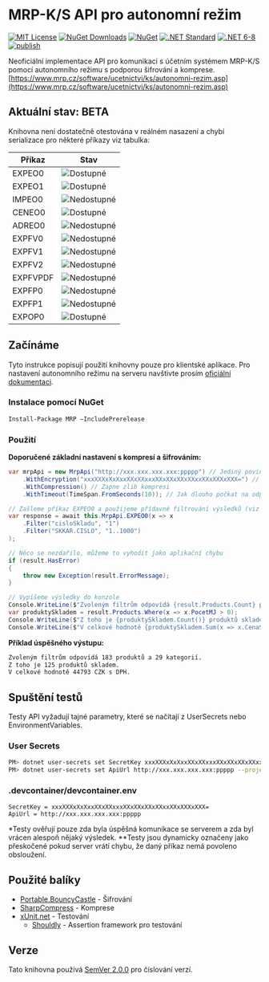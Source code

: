 # MRP-K/S API pro autonomní režim

[![MIT License](https://img.shields.io/github/license/mashape/apistatus.svg)](https://github.com/JadeX/MRP/blob/master/LICENSE.txt)
[![NuGet Downloads](https://img.shields.io/nuget/dt/JadeX.MRP.svg)](https://www.nuget.org/packages/JadeX.MRP/)
[![NuGet](https://img.shields.io/nuget/vpre/JadeX.MRP.svg)](https://www.nuget.org/packages/JadeX.MRP/)
[![.NET Standard](https://img.shields.io/badge/NETStandard-2.0/2.1-blue.svg)](javascript:)
[![.NET 6-8](https://img.shields.io/badge/NET-6.0/7.0/8.0-purple.svg)](javascript:)
[![publish](https://github.com/JadeX/MRP/actions/workflows/build.yml/badge.svg)](https://github.com/JadeX/MRP/actions/workflows/build.yml)

Neoficiální implementace API pro komunikaci s účetním systémem MRP-K/S pomocí autonomního režimu s podporou šifrování a komprese.
[https://www.mrp.cz/software/ucetnictvi/ks/autonomni-rezim.asp](https://www.mrp.cz/software/ucetnictvi/ks/autonomni-rezim.asp)

## Aktuální stav: BETA

Knihovna není dostatečně otestována v reálném nasazení a chybí serializace pro některé příkazy viz tabulka:

| Příkaz | Stav                                                                                    |
| ------ | --------------------------------------------------------------------------------------- |
| EXPEO0 | ![Dostupné](https://img.shields.io/badge/Od-1.0.0--alpha.1-yellow.svg)   |
| EXPEO1 | ![Dostupné](https://img.shields.io/badge/Od-1.0.0--alpha.1-yellow.svg)   |
| IMPEO0 | ![Nedostupné](https://img.shields.io/badge/Dostupnost-Nen%C3%AD-red.svg) |
| CENEO0 | ![Dostupné](https://img.shields.io/badge/Od-1.0.0--alpha.2-yellow.svg)   |
| ADREO0 | ![Nedostupné](https://img.shields.io/badge/Dostupnost-Nen%C3%AD-red.svg) |
| EXPFV0 | ![Nedostupné](https://img.shields.io/badge/Dostupnost-Nen%C3%AD-red.svg) |
| EXPFV1 | ![Nedostupné](https://img.shields.io/badge/Dostupnost-Nen%C3%AD-red.svg) |
| EXPFV2 | ![Nedostupné](https://img.shields.io/badge/Dostupnost-Nen%C3%AD-red.svg) |
| EXPFVPDF | ![Nedostupné](https://img.shields.io/badge/Dostupnost-Nen%C3%AD-red.svg) |
| EXPFP0 | ![Nedostupné](https://img.shields.io/badge/Dostupnost-Nen%C3%AD-red.svg) |
| EXPFP1 | ![Nedostupné](https://img.shields.io/badge/Dostupnost-Nen%C3%AD-red.svg) |
| EXPOP0 | ![Dostupné](https://img.shields.io/badge/Od-1.0.0--beta.5-yellow.svg) |

## Začínáme

Tyto instrukce popisují použití knihovny pouze pro klientské aplikace. Pro nastavení autonomního režimu na serveru navštivte prosím [oficiální dokumentaci](https://www.mrp.cz/software/ucetnictvi/ks/autonomni-rezim.asp).

### Instalace pomocí NuGet

```sh
Install-Package MRP –IncludePrerelease
```

### Použití

**Doporučené základní nastavení s kompresí a šifrováním:**

```csharp
var mrpApi = new MrpApi("http://xxx.xxx.xxx.xxx:ppppp") // Jediný povinný parametr, url serveru včetně portu kam se mají zasílat požadavky
    .WithEncryption("xxxXXXxXxXxxXXxXXxxxXXxXXxXXxXXxxXXxXXXxXXX=") // Přepne komunikaci na šifrovaný režim, klíč nutno vygenerovat na serveru
    .WithCompression() // Zapne zlib kompresi
    .WithTimeout(TimeSpan.FromSeconds(10)); // Jak dlouho počkat na odpověď požadavku

// Zašleme příkaz EXPEO0 a použijeme přídavné filtrování výsledků (viz oficiální dokumentace)
var response = await this.MrpApi.EXPEO0(x => x
    .Filter("cisloSkladu", "1")
    .Filter("SKKAR.CISLO", "1..1000")
);

// Něco se nezdařilo, můžeme to vyhodit jako aplikační chybu
if (result.HasError)
{
    throw new Exception(result.ErrorMessage);
}

// Vypíšeme výsledky do konzole
Console.WriteLine($"Zvoleným filtrům odpovídá {result.Products.Count} produktů a {result.Categories.Count} kategorií.");
var produktySkladem = result.Products.Where(x => x.PocetMJ > 0);
Console.WriteLine($"Z toho je {produktySkladem.Count()} produktů skladem.");
Console.WriteLine($"V celkové hodnotě {produktySkladem.Sum(x => x.CenaSDPH)} {produktySkladem.First().Mena} s DPH.");
```

**Příklad úspěšného výstupu:**

```sh
Zvoleným filtrům odpovídá 183 produktů a 29 kategorií.
Z toho je 125 produktů skladem.
V celkové hodnotě 44793 CZK s DPH.
```

## Spuštění testů

Testy API vyžadují tajné parametry, které se načítají z UserSecrets nebo EnvironmentVariables.

### User Secrets

```sh
PM> dotnet user-secrets set SecretKey xxxXXXxXxXxxXXxXXxxxXXxXXxXXxXXxxXXxXXXxXXX= --project MRP.Tests
PM> dotnet user-secrets set ApiUrl http://xxx.xxx.xxx.xxx:ppppp --project MRP.Tests
```

### .devcontainer/devcontainer.env

```
SecretKey = xxxXXXxXxXxxXXxXXxxxXXxXXxXXxXXxxXXxXXXxXXX=
ApiUrl = http://xxx.xxx.xxx.xxx:ppppp
```

\*Testy ověřují pouze zda byla úspěšná komunikace se serverem a zda byl vrácen alespoň nějaký výsledek.
\*\*Testy jsou dynamicky označeny jako přeskočené pokud server vrátí chybu, že daný příkaz nemá povoleno obsloužení.

## Použité balíky

-   [Portable.BouncyCastle](https://github.com/bcgit/bc-csharp) - Šifrování
-   [SharpCompress](https://github.com/adamhathcock/sharpcompress) - Komprese
-   [xUnit.net](https://github.com/xunit/xunit) - Testování
    -   [Shouldly](https://github.com/shouldly/shouldly) - Assertion framework pro testování

## Verze

Tato knihovna používá [SemVer 2.0.0](https://semver.org/) pro číslování verzí.
